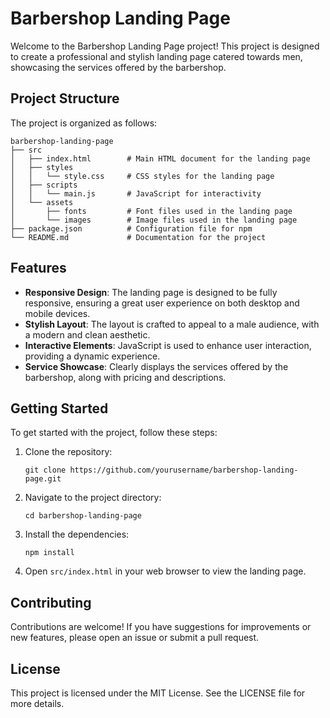 # Barbershop Landing Page

Welcome to the Barbershop Landing Page project! This project is designed to create a professional and stylish landing page catered towards men, showcasing the services offered by the barbershop.

## Project Structure

The project is organized as follows:

```
barbershop-landing-page
├── src
│   ├── index.html        # Main HTML document for the landing page
│   ├── styles
│   │   └── style.css     # CSS styles for the landing page
│   ├── scripts
│   │   └── main.js       # JavaScript for interactivity
│   └── assets
│       ├── fonts         # Font files used in the landing page
│       └── images        # Image files used in the landing page
├── package.json          # Configuration file for npm
└── README.md             # Documentation for the project
```

## Features

- **Responsive Design**: The landing page is designed to be fully responsive, ensuring a great user experience on both desktop and mobile devices.
- **Stylish Layout**: The layout is crafted to appeal to a male audience, with a modern and clean aesthetic.
- **Interactive Elements**: JavaScript is used to enhance user interaction, providing a dynamic experience.
- **Service Showcase**: Clearly displays the services offered by the barbershop, along with pricing and descriptions.

## Getting Started

To get started with the project, follow these steps:

1. Clone the repository:
   ```
   git clone https://github.com/yourusername/barbershop-landing-page.git
   ```

2. Navigate to the project directory:
   ```
   cd barbershop-landing-page
   ```

3. Install the dependencies:
   ```
   npm install
   ```

4. Open `src/index.html` in your web browser to view the landing page.

## Contributing

Contributions are welcome! If you have suggestions for improvements or new features, please open an issue or submit a pull request.

## License

This project is licensed under the MIT License. See the LICENSE file for more details.